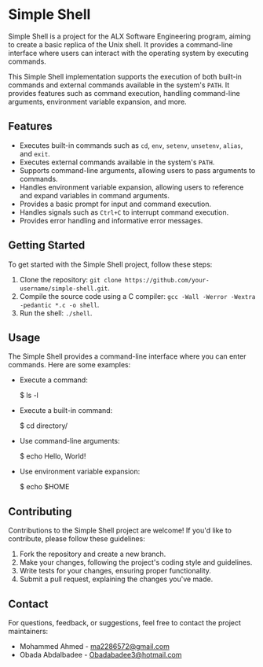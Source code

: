 # Simple Shell

Simple Shell is a project for the ALX Software Engineering program, aiming to create a basic replica of the Unix shell. It provides a command-line interface where users can interact with the operating system by executing commands.

This Simple Shell implementation supports the execution of both built-in commands and external commands available in the system's `PATH`. It provides features such as command execution, handling command-line arguments, environment variable expansion, and more.

## Features

- Executes built-in commands such as `cd`, `env`, `setenv`, `unsetenv`, `alias`, and `exit`.
- Executes external commands available in the system's `PATH`.
- Supports command-line arguments, allowing users to pass arguments to commands.
- Handles environment variable expansion, allowing users to reference and expand variables in command arguments.
- Provides a basic prompt for input and command execution.
- Handles signals such as `Ctrl+C` to interrupt command execution.
- Provides error handling and informative error messages.

## Getting Started

To get started with the Simple Shell project, follow these steps:

1. Clone the repository: `git clone https://github.com/your-username/simple-shell.git`.
2. Compile the source code using a C compiler: `gcc -Wall -Werror -Wextra -pedantic *.c -o shell`.
3. Run the shell: `./shell`.

## Usage

The Simple Shell provides a command-line interface where you can enter commands. Here are some examples:

- Execute a command:
  
  $ ls -l
  

- Execute a built-in command:
  
  $ cd directory/
  

- Use command-line arguments:
  
  $ echo Hello, World!
  

- Use environment variable expansion:
  
  $ echo $HOME

## Contributing

Contributions to the Simple Shell project are welcome! If you'd like to contribute, please follow these guidelines:

1. Fork the repository and create a new branch.
2. Make your changes, following the project's coding style and guidelines.
3. Write tests for your changes, ensuring proper functionality.
4. Submit a pull request, explaining the changes you've made.

## Contact

For questions, feedback, or suggestions, feel free to contact the project maintainers:

- Mohammed Ahmed - ma2286572@gmail.com
- Obada Abdalbadee - Obadabadee3@hotmail.com
